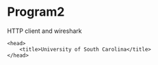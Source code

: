 # Program2
HTTP client and wireshark
<html>

    <head>
        <title>University of South Carolina</title>
    </head>

